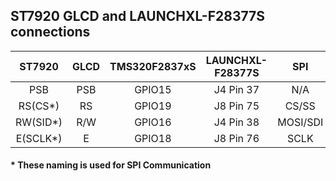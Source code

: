 ## ST7920 GLCD and LAUNCHXL-F28377S connections

| ST7920   | GLCD   | TMS320F2837xS | LAUNCHXL-F28377S |   SPI    |
| :----:   | :----: | :-----------: | :--------------: | :------: |
| PSB      | PSB    |     GPIO15    |     J4 Pin 37    |   N/A    |
| RS(CS*)  | RS     |     GPIO19    |     J8 Pin 75    |  CS/SS   |
| RW(SID*) | R/W    |     GPIO16    |     J4 Pin 38    | MOSI/SDI |
| E(SCLK*) | E      |     GPIO18    |     J8 Pin 76    |   SCLK   |


#### * These naming is used for SPI Communication

